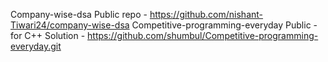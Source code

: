 Company-wise-dsa Public repo - https://github.com/nishant-Tiwari24/company-wise-dsa
Competitive-programming-everyday Public - for C++ Solution - https://github.com/shumbul/Competitive-programming-everyday.git
